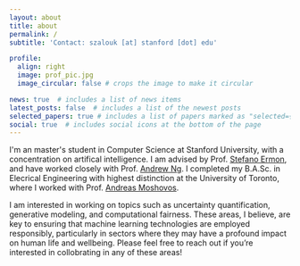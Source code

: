 ```yaml
---
layout: about
title: about
permalink: /
subtitle: 'Contact: szalouk [at] stanford [dot] edu'

profile:
  align: right
  image: prof_pic.jpg
  image_circular: false # crops the image to make it circular

news: true  # includes a list of news items
latest_posts: false  # includes a list of the newest posts
selected_papers: true # includes a list of papers marked as "selected={true}"
social: true  # includes social icons at the bottom of the page
---
```


I'm an master's student in Computer Science at Stanford University, with a concentration on artifical intelligence. I am advised by Prof. [Stefano Ermon](https://cs.stanford.edu/~ermon/), and have worked closely with Prof. [Andrew Ng](https://www.andrewng.org/). I completed my B.A.Sc. in Elecrical Engineering with highest distinction at the University of Toronto, where I worked with Prof. [Andreas Moshovos](https://www.eecg.utoronto.ca/~moshovos/000/doku.php).

I am interested in working on topics such as uncertainty quantification, generative modeling, and computational fairness. These areas, I believe, are key to ensuring that machine learning technologies are employed responsibly, particularly in sectors where they may have a profound impact on human life and wellbeing. Please feel free to reach out if you’re interested in collobrating in any of these areas!
